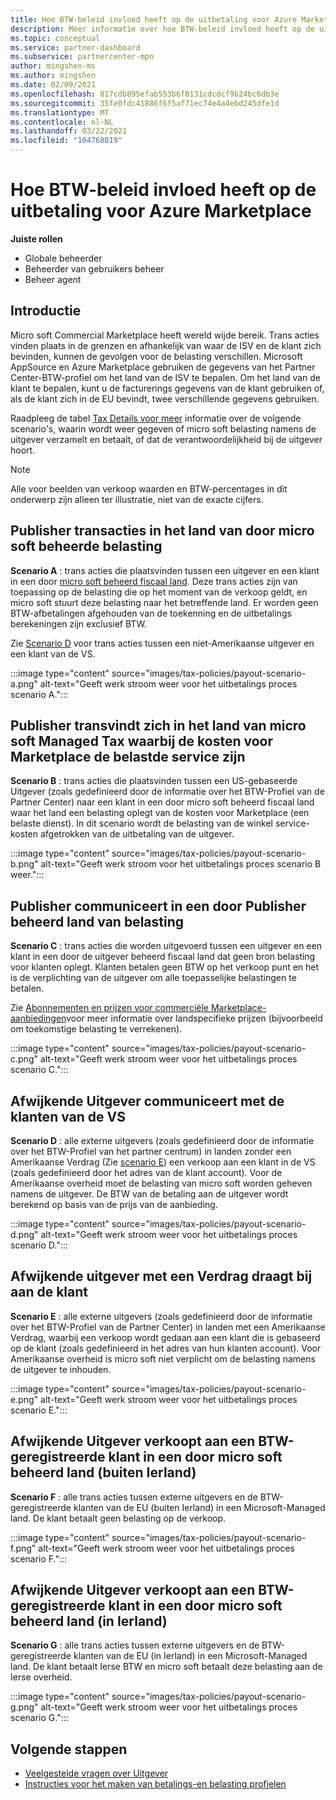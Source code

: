 ```yaml
---
title: Hoe BTW-beleid invloed heeft op de uitbetaling voor Azure Marketplace
description: Meer informatie over hoe BTW-beleid invloed heeft op de uitbetaling voor Azure Marketplace.
ms.topic: conceptual
ms.service: partner-dashboard
ms.subservice: partnercenter-mpn
author: mingshen-ms
ms.author: mingshen
ms.date: 02/09/2021
ms.openlocfilehash: 817cdb895efab553b6f0131cdcdcf9b24bc6db3e
ms.sourcegitcommit: 35fe0fdc41886f6f5af71ec74e4a4ebd245dfe1d
ms.translationtype: MT
ms.contentlocale: nl-NL
ms.lasthandoff: 03/22/2021
ms.locfileid: "104768819"
---
```

# <a name="how-tax-policies-affect-payout-for-azure-marketplace"></a>Hoe BTW-beleid invloed heeft op de uitbetaling voor Azure Marketplace

**Juiste rollen**
-    Globale beheerder
-    Beheerder van gebruikers beheer
-    Beheer agent

## <a name="introduction"></a>Introductie

Micro soft Commercial Marketplace heeft wereld wijde bereik. Trans acties vinden plaats in de grenzen en afhankelijk van waar de ISV en de klant zich bevinden, kunnen de gevolgen voor de belasting verschillen. Microsoft AppSource en Azure Marketplace gebruiken de gegevens van het Partner Center-BTW-profiel om het land van de ISV te bepalen. Om het land van de klant te bepalen, kunt u de facturerings gegevens van de klant gebruiken of, als de klant zich in de EU bevindt, twee verschillende gegevens gebruiken.

Raadpleeg de tabel [Tax Details voor meer](tax-details-marketplace.md) informatie over de volgende scenario's, waarin wordt weer gegeven of micro soft belasting namens de uitgever verzamelt en betaalt, of dat de verantwoordelijkheid bij de uitgever hoort.

> [!NOTE]
> Alle voor beelden van verkoop waarden en BTW-percentages in dit onderwerp zijn alleen ter illustratie, niet van de exacte cijfers.

## <a name="publisher-transacts-in-microsoft-managed-tax-country"></a>Publisher transacties in het land van door micro soft beheerde belasting

**Scenario A** : trans acties die plaatsvinden tussen een uitgever en een klant in een door [micro soft beheerd fiscaal land](tax-details-marketplace.md#microsoft-managed-countries). Deze trans acties zijn van toepassing op de belasting die op het moment van de verkoop geldt, en micro soft stuurt deze belasting naar het betreffende land. Er worden geen BTW-afbetalingen afgehouden van de toekenning en de uitbetalings berekeningen zijn exclusief BTW.

Zie [Scenario D](#foreign-publisher-transacts-with-us-customer) voor trans acties tussen een niet-Amerikaanse uitgever en een klant van de VS.

:::image type="content" source="images/tax-policies/payout-scenario-a.png" alt-text="Geeft werk stroom weer voor het uitbetalings proces scenario A.":::

## <a name="publisher-transacts-in-microsoft-managed-tax-country-where-marketplace-fee-is-taxable-service"></a>Publisher transvindt zich in het land van micro soft Managed Tax waarbij de kosten voor Marketplace de belastde service zijn

**Scenario B** : trans acties die plaatsvinden tussen een US-gebaseerde Uitgever (zoals gedefinieerd door de informatie over het BTW-Profiel van de Partner Center) naar een klant in een door micro soft beheerd fiscaal land waar het land een belasting oplegt van de kosten voor Marketplace (een belaste dienst). In dit scenario wordt de belasting van de winkel service-kosten afgetrokken van de uitbetaling van de uitgever.

:::image type="content" source="images/tax-policies/payout-scenario-b.png" alt-text="Geeft werk stroom voor het uitbetalings proces scenario B weer.":::

## <a name="publisher-transacts-in-publisher-managed-tax-country"></a>Publisher communiceert in een door Publisher beheerd land van belasting

**Scenario C** : trans acties die worden uitgevoerd tussen een uitgever en een klant in een door de uitgever beheerd fiscaal land dat geen bron belasting voor klanten oplegt. Klanten betalen geen BTW op het verkoop punt en het is de verplichting van de uitgever om alle toepasselijke belastingen te betalen.

Zie [Abonnementen en prijzen voor commerciële Marketplace-aanbiedingen](/azure/marketplace/plans-pricing#custom-prices)voor meer informatie over landspecifieke prijzen (bijvoorbeeld om toekomstige belasting te verrekenen).

:::image type="content" source="images/tax-policies/payout-scenario-c.png" alt-text="Geeft werk stroom weer voor het uitbetalings proces scenario C.":::

## <a name="foreign-publisher-transacts-with-us-customer"></a>Afwijkende Uitgever communiceert met de klanten van de VS

**Scenario D** : alle externe uitgevers (zoals gedefinieerd door de informatie over het BTW-Profiel van het partner centrum) in landen zonder een Amerikaanse Verdrag (Zie [scenario E](#foreign-publisher-with-a-treaty-transacts-with-us-customer)) een verkoop aan een klant in de VS (zoals gedefinieerd door het adres van de klant account). Voor de Amerikaanse overheid moet de belasting van micro soft worden geheven namens de uitgever. De BTW van de betaling aan de uitgever wordt berekend op basis van de prijs van de aanbieding.

:::image type="content" source="images/tax-policies/payout-scenario-d.png" alt-text="Geeft werk stroom weer voor het uitbetalings proces scenario D.":::

## <a name="foreign-publisher-with-a-treaty-transacts-with-us-customer"></a>Afwijkende uitgever met een Verdrag draagt bij aan de klant

**Scenario E** : alle externe uitgevers (zoals gedefinieerd door de informatie over het BTW-Profiel van de Partner Center) in landen met een Amerikaanse Verdrag, waarbij een verkoop wordt gedaan aan een klant die is gebaseerd op de klant (zoals gedefinieerd in het adres van hun klanten account). Voor Amerikaanse overheid is micro soft niet verplicht om de belasting namens de uitgever te inhouden.

:::image type="content" source="images/tax-policies/payout-scenario-e.png" alt-text="Geeft werk stroom weer voor het uitbetalings proces scenario E.":::

## <a name="foreign-publisher-sells-to-an-eu-vat-registered-customer-in-a-microsoft-managed-country-outside-ireland"></a>Afwijkende Uitgever verkoopt aan een BTW-geregistreerde klant in een door micro soft beheerd land (buiten Ierland)

**Scenario F** : alle trans acties tussen externe uitgevers en de BTW-geregistreerde klanten van de EU (buiten Ierland) in een Microsoft-Managed land. De klant betaalt geen belasting op de verkoop.

:::image type="content" source="images/tax-policies/payout-scenario-f.png" alt-text="Geeft werk stroom weer voor het uitbetalings proces scenario F.":::

## <a name="foreign-publisher-sells-to-an-eu-vat-registered-customer-in-a-microsoft-managed-country-in-ireland"></a>Afwijkende Uitgever verkoopt aan een BTW-geregistreerde klant in een door micro soft beheerd land (in Ierland)

**Scenario G** : alle trans acties tussen externe uitgevers en de BTW-geregistreerde klanten van de EU (in Ierland) in een Microsoft-Managed land. De klant betaalt Ierse BTW en micro soft betaalt deze belasting aan de Ierse overheid.

:::image type="content" source="images/tax-policies/payout-scenario-g.png" alt-text="Geeft werk stroom weer voor het uitbetalings proces scenario G.":::

## <a name="next-steps"></a>Volgende stappen

- [Veelgestelde vragen over Uitgever](/azure/marketplace/marketplace-faq-publisher-guide)
- [Instructies voor het maken van betalings-en belasting profielen](./set-up-your-payout-account.md?context=%2fazure%2fmarketplace%2fcontext%2fcontext#create-a-payment-profile)